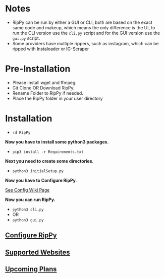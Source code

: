 # Notes
* RipPy can be run by either a GUI or CLI, both are based on the exact same code and makeup, which means the only difference is the UI, to run the CLI version use the `cli.py` script and for the GUI version use the `gui.py` script.  
* Some providers have multiple rippers, such as instagram, which can be ripped with Instaloader or IG-Scraper


# Pre-Installation
* Please install wget and ffmpeg
* Git Clone OR Download RipPy.
* Rename Folder to RipPy if needed.
* Place the RipPy folder in your user directory

# Installation
* `cd RipPy`

**Now you have to install some python3 packages.**
* `pip3 install -r Requirements.txt`

**Next you need to create some directories.**

* `python3 initialSetup.py`

**Now you have to Configure RipPy.**

[See Config Wiki Page](https://github.com/Zachary24/RipPy/wiki/Configure-RipPy)

**Now you can run RipPy.**

* `python3 cli.py`
* OR
* `python3 gui.py`
## [Configure RipPy](https://github.com/Zachary24/RipPy/wiki/Configure-RipPy)
## [Supported Websites](https://github.com/Zachary24/RipPy/wiki/Supported-Websites)
## [Upcoming Plans](https://github.com/Zachary24/RipPy/wiki/Upcoming-Plans)
